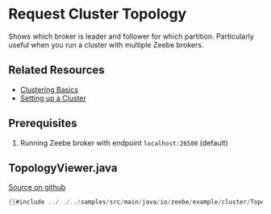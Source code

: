 # Request Cluster Topology

Shows which broker is leader and follower for which partition. Particularly useful when you run a cluster with multiple Zeebe brokers.

## Related Resources

* [Clustering Basics](/basics/clustering.html)
* [Setting up a Cluster](/operations/setting-up-a-cluster.html)

## Prerequisites

1. Running Zeebe broker with endpoint `localhost:26500` (default)

## TopologyViewer.java

[Source on github](https://github.com/zeebe-io/zeebe/tree/{{commit}}/samples/src/main/java/io/zeebe/example/cluster/TopologyViewer.java)

```java
{{#include ../../../samples/src/main/java/io/zeebe/example/cluster/TopologyViewer.java}}
```
